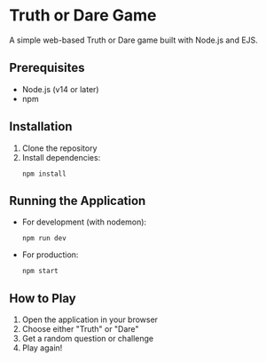# Truth or Dare Game

A simple web-based Truth or Dare game built with Node.js and EJS.

## Prerequisites

- Node.js (v14 or later)
- npm

## Installation

1. Clone the repository
2. Install dependencies:
   ```
   npm install
   ```

## Running the Application

- For development (with nodemon):

  ```
  npm run dev
  ```

- For production:
  ```
  npm start
  ```

## How to Play

1. Open the application in your browser
2. Choose either "Truth" or "Dare"
3. Get a random question or challenge
4. Play again!
